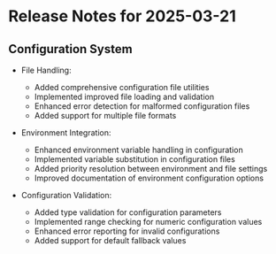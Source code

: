 # Release Notes for 2025-03-21

## Configuration System

- File Handling:
  - Added comprehensive configuration file utilities
  - Implemented improved file loading and validation
  - Enhanced error detection for malformed configuration files
  - Added support for multiple file formats

- Environment Integration:
  - Enhanced environment variable handling in configuration
  - Implemented variable substitution in configuration files
  - Added priority resolution between environment and file settings
  - Improved documentation of environment configuration options

- Configuration Validation:
  - Added type validation for configuration parameters
  - Implemented range checking for numeric configuration values
  - Enhanced error reporting for invalid configurations
  - Added support for default fallback values